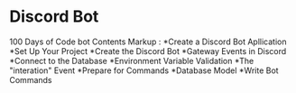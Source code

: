 # Discord Bot

100 Days of Code bot
 Contents
 Markup : *Create a Discord Bot Apllication
 *Set Up Your Project
 *Create the Discord Bot
 *Gateway Events in Discord
 *Connect to the Database
 *Environment Variable Validation
 *The "interation" Event
 *Prepare for Commands
 *Database Model
 *Write Bot Commands
